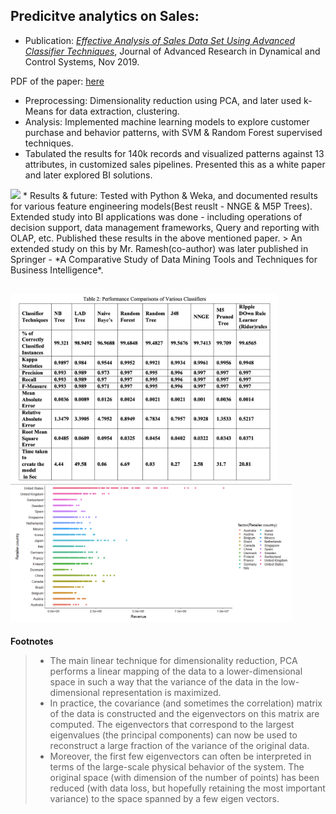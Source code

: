 ## Predicitve analytics on Sales:


* Publication: *[Effective Analysis of Sales Data Set Using Advanced Classifier Techniques](https://www.jardcs.org/abstract.php?id=3257#)*, Journal of Advanced Research in Dynamical and Control Systems, Nov 2019. 

PDF of the paper: [here](https://github.com/gvsakashb/bi-sales/blob/master/my-paper.pdf)
* Preprocessing:  Dimensionality reduction using PCA, and later used k-Means for data extraction, clustering.
* Analysis: Implemented machine learning models to explore customer purchase and behavior patterns, with SVM & Random Forest supervised techniques.
* Tabulated the results for 140k records and visualized patterns against 13 attributes, in customized sales pipelines. Presented this as a white paper and later explored BI solutions. 
<img src="https://github.com/gvsakashb/bi-sales/blob/master/comparative.png" height="500">
* Results & future: Tested with Python & Weka, and documented results for various feature engineering models(Best reuslt - NNGE & M5P Trees). Extended study into BI applications was done - including operations of decision support, data management frameworks, Query and reporting with OLAP, etc. Published these results in the above mentioned paper.
> An extended study on this by Mr. Ramesh(co-author) was later published in Springer - *A Comparative Study of Data Mining Tools and Techniques for Business Intelligence*.

<img src="img1.png" height="300"> <img src="img2.png" width="450">
---

**Footnotes**
>    * The main linear technique for dimensionality reduction, PCA performs a linear mapping of the data to a lower-dimensional
space in such a way that the variance of the data in the low-dimensional representation is maximized. 
>    * In practice, the covariance (and sometimes the correlation) matrix of the data is constructed and the eigenvectors 
on this matrix are computed. The eigenvectors that correspond to the largest eigenvalues (the principal components) 
can now be used to reconstruct a large fraction of the variance of the original data. 
>    * Moreover, the first few eigenvectors can often be interpreted in terms of the large-scale physical behavior of 
the system. The original space (with dimension of the number of points) has been reduced (with data loss, but 
hopefully retaining the most important variance) to the space spanned by a few eigen vectors.
